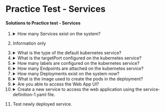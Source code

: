 # Practice Test - Services


#### Solutions to Practice test - Services

1. <details>
    <summary>How many Services exist on the system?</summary>

    ```
    kubectl get services
    ```

    Count the number of services (if any)
    </details>


1. Information only

1.  <details>
    <summary>What is the type of the default kubernetes service?</summary>

    From the output of Q1, examine the `TYPE` column.
    </details>

1.  <details>
    <summary>What is the targetPort configured on the kubernetes service?</summary>

    ```
    $ kubectl describe service | grep TargetPort
    ```
    </details>

1.  <details>
    <summary>How many labels are configured on the kubernetes service?</summary>

    ```
    kubectl describe service
    ```

    ...and look for labels.

    --- OR ---

    ```
    kubectl describe service --show-labels
    ```

    </details>

1.  <details>
    <summary>How many Endpoints are attached on the kubernetes service?</summary>

    ```
    kubectl describe service
    ```

    ...and look for endpoints

    </details>

1.  <details>
    <summary>How many Deployments exist on the system now?</summary>

    ```
    kubectl get deployment
    ```

    Count the deployments (if any)
    </details>

1.  <details>
    <summary>What is the image used to create the pods in the deployment?</summary>

    ```
    kubectl describe deployment
    ```

    Look in the containers section.

    --- OR ---

    ```
    kubectl get deployment -o wide
    ```

    Look in the `IMAGES` column

    </details>

1.  <details>
    <summary>Are you able to access the Web App UI?</summary>

    Try to access the Web Application UI using the tab simple-webapp-ui above the terminal.

    </details>

1.  <details>
    <summary>Create a new service to access the web application using the service-definition-1.yaml file.</summary>

    ```
    vi service-definition-1.yaml
    ```

    Fill in the values as directed, save and exit.

    ```
    kubectl create -f service-definition-1.yaml
    ```
    </details>

1. Test newly deployed service.
